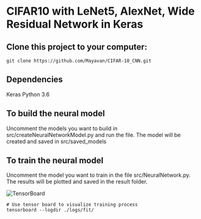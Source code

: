 # CIFAR10 with LeNet5, AlexNet, Wide Residual Network in Keras

## Clone this project to your computer:

```
git clone https://github.com/Mayavan/CIFAR-10_CNN.git
```
## Dependencies

Keras
Python 3.6

## To build the neural model

Uncomment the models you want to build in src/createNeuralNetworkModel.py and run the file.
The model will be created and saved in src/saved_models

## To train the neural model

Uncomment the model you want to train in the file src/NeuralNetwork.py.
The results will be plotted and saved in the result folder.

![TensorBoard](./images/tensorboard.png])

```
# Use tensor board to visualize training process
tensorboard --logdir ./logs/fit/
```
